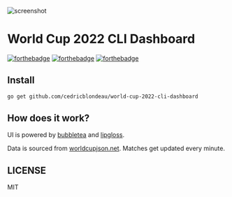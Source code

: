![screenshot](https://raw.githubusercontent.com/cedricblondeau/world-cup-2022-cli-dashboard/main/demo.png)

# World Cup 2022 CLI Dashboard

[![forthebadge](https://forthebadge.com/images/badges/built-with-love.svg)](https://forthebadge.com) [![forthebadge](https://forthebadge.com/images/badges/kinda-sfw.svg)](https://forthebadge.com) [![forthebadge](https://forthebadge.com/images/badges/made-with-go.svg)](https://forthebadge.com)

## Install

```bash
go get github.com/cedricblondeau/world-cup-2022-cli-dashboard
```

## How does it work?

UI is powered by [bubbletea](https://github.com/charmbracelet/bubbletea) and [lipgloss](https://github.com/charmbracelet/lipgloss).

Data is sourced from [worldcupjson.net](https://worldcupjson.net/). Matches get updated every minute.

## LICENSE

MIT
